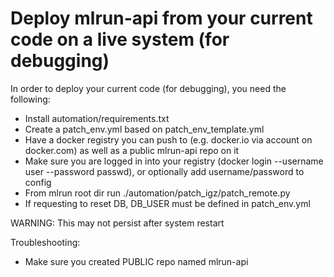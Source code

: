 # Deploy mlrun-api from your current code on a live system (for debugging)


In order to deploy your current code (for debugging), you need the following:

* Install automation/requirements.txt
* Create a patch_env.yml based on patch_env_template.yml
* Have a docker registry you can push to (e.g. docker.io via account on docker.com) as well as a public mlrun-api repo on it
* Make sure you are logged in into your registry (docker login --username user --password passwd), or optionally add username/password to config
* From mlrun root dir run ./automation/patch_igz/patch_remote.py
* If requesting to reset DB, DB_USER must be defined in patch_env.yml

WARNING: This may not persist after system restart

Troubleshooting:
* Make sure you created PUBLIC repo named mlrun-api
